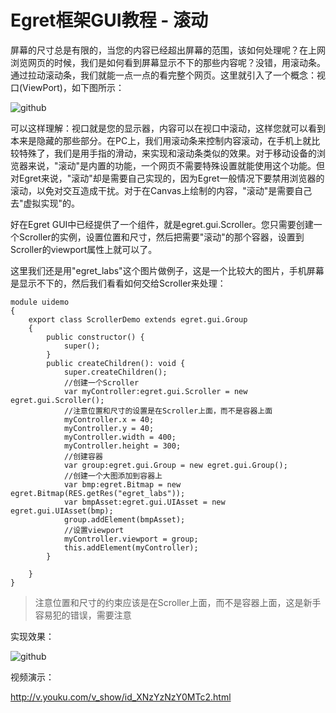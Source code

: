 Egret框架GUI教程 - 滚动
===============

屏幕的尺寸总是有限的，当您的内容已经超出屏幕的范围，该如何处理呢？在上网浏览网页的时候，我们是如何看到屏幕显示不下的那些内容呢？没错，用滚动条。通过拉动滚动条，我们就能一点一点的看完整个网页。这里就引入了一个概念：视口(ViewPort)，如下图所示：

![github](https://raw.githubusercontent.com/NeoGuo/html5-documents/master/egret-gui/images/scroller1.png "Egret")

可以这样理解：视口就是您的显示器，内容可以在视口中滚动，这样您就可以看到本来是隐藏的那些部分。在PC上，我们用滚动条来控制内容滚动，在手机上就比较特殊了，我们是用手指的滑动，来实现和滚动条类似的效果。对于移动设备的浏览器来说，"滚动"是内置的功能，一个网页不需要特殊设置就能使用这个功能。但对Egret来说，"滚动"却是需要自己实现的，因为Egret一般情况下要禁用浏览器的滚动，以免对交互造成干扰。对于在Canvas上绘制的内容，"滚动"是需要自己去"虚拟实现"的。

好在Egret GUI中已经提供了一个组件，就是egret.gui.Scroller。您只需要创建一个Scroller的实例，设置位置和尺寸，然后把需要"滚动"的那个容器，设置到Scroller的viewport属性上就可以了。

这里我们还是用"egret_labs"这个图片做例子，这是一个比较大的图片，手机屏幕是显示不下的，然后我们看看如何交给Scroller来处理：

```
module uidemo
{
    export class ScrollerDemo extends egret.gui.Group
    {
        public constructor() {
            super();
        }
        public createChildren(): void {
            super.createChildren();
            //创建一个Scroller
            var myController:egret.gui.Scroller = new egret.gui.Scroller();
            //注意位置和尺寸的设置是在Scroller上面，而不是容器上面
            myController.x = 40;
            myController.y = 40;
            myController.width = 400;
            myController.height = 300;
            //创建容器
            var group:egret.gui.Group = new egret.gui.Group();
            //创建一个大图添加到容器上
            var bmp:egret.Bitmap = new egret.Bitmap(RES.getRes("egret_labs"));
            var bmpAsset:egret.gui.UIAsset = new egret.gui.UIAsset(bmp);
            group.addElement(bmpAsset);
            //设置viewport
            myController.viewport = group;
            this.addElement(myController);
        }

    }
}
```
> 注意位置和尺寸的约束应该是在Scroller上面，而不是容器上面，这是新手容易犯的错误，需要注意

实现效果：

![github](https://raw.githubusercontent.com/NeoGuo/html5-documents/master/egret-gui/images/scroller2.png "Egret")

视频演示：

http://v.youku.com/v_show/id_XNzYzNzY0MTc2.html